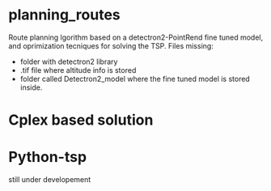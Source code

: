 # planning_routes
Route planning lgorithm based on a detectron2-PointRend fine tuned model, and oprimization tecniques for solving the TSP.
Files missing:
- folder with detectron2 library
- .tif file where altitude info is stored
- folder called Detectron2_model where the fine tuned model is stored inside.

# Cplex based solution
# Python-tsp

still under developement
